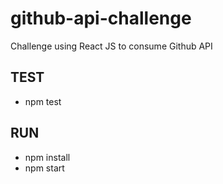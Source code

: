 # github-api-challenge
Challenge using React JS to consume Github API

TEST
------------
* npm test

RUN
------------
* npm install
* npm start